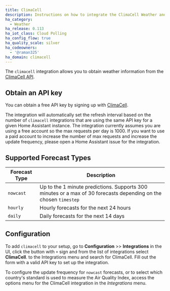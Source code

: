 ```yaml
---
title: ClimaCell
description: Instructions on how to integrate the ClimaCell Weather and Air Quality API into Home Assistant.
ha_category:
  - Weather
ha_release: 0.113
ha_iot_class: Cloud Polling
ha_config_flow: true
ha_quality_scale: silver
ha_codeowners:
  - '@raman325'
ha_domain: climacell
---
```


The `climacell` integration allows you to obtain weather information from the [ClimaCell API](https://www.climacell.co/weather-api/).

## Obtain an API key

You can obtain a free API key by signing up with [ClimaCell](https://developer.climacell.co/sign-up?_ga=2.137889264.1908484805.1591592950-510691096.1591288729).

The integration will automatically set the refresh interval based on the number of `climacell` integrations that are using the same API key for a given Home Assistant instance. The integration currently assumes you are using a free account so the max requests per day is 1000. If you want to use a paid account to increase the number of max requests and increase the update frequency, please open a Home Assistant issue for the integration.

## Supported Forecast Types
| Forecast Type | Description                                                                                                      |
|---------------|------------------------------------------------------------------------------------------------------------------|
| `nowcast`     | Up to the 1 minute predictions. Supports 300 minutes or a max of 30 forecasts depending on the chosen `timestep` |
| `hourly`      | Hourly forecasts for the next 24 hours                                                                           |
| `daily`       | Daily  forecasts for the next 14 days                                                                            |

## Configuration

To add `climacell` to your setup, go to **Configuration** >> **Integrations** in the UI, click the button with `+` sign and from the list of integrations select **ClimaCell**. to the Integrations menu and search for ClimaCell. Fill out the form with a valid API key to set up the integration.

To configure the update frequency for `nowcast` forecasts, or to select which country's standard is used to measure the Air Quality Index, access the options menu for the ClimaCell integration in the *Integrations* menu.

